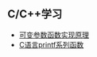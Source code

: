 ## C/C++学习

* [可变参数函数实现原理](https://github.com/walkerqiao/walkman/blob/master/docs/cxx/va_learning.md)
* [C语言printf系列函数](https://github.com/walkerqiao/walkman/blob/master/docs/cxx/cprintf_funcs.md)

